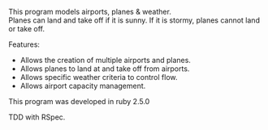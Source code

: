 This program models airports, planes & weather.  
Planes can land and take off if it is sunny.
If it is stormy, planes cannot land or take off.

Features:
- Allows the creation of multiple airports and planes.
- Allows planes to land at and take off from airports.
- Allows specific weather criteria to control flow. 
- Allows airport capacity management.

This program was developed in ruby 2.5.0

TDD with RSpec.  